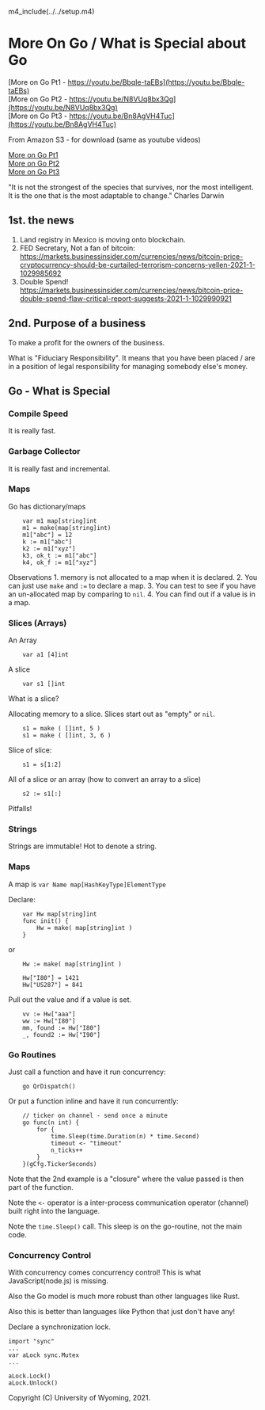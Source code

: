 m4_include(../../setup.m4)

More On Go / What is Special about Go
====================

[More on Go Pt1 - https://youtu.be/BbqIe-taEBs](https://youtu.be/BbqIe-taEBs)<br>
[More on Go Pt2 - https://youtu.be/N8VUq8bx3Qg](https://youtu.be/N8VUq8bx3Qg)<br>
[More on Go Pt3 - https://youtu.be/Bn8AgVH4Tuc](https://youtu.be/Bn8AgVH4Tuc)<br>

From Amazon S3 - for download (same as youtube videos)

[More on Go Pt1](http://uw-s20-2015.s3.amazonaws.com/4010-L03-pt1-more-on-go.mp4)<br>
[More on Go Pt2](http://uw-s20-2015.s3.amazonaws.com/4010-L03-pt2-more-on-go.mp4)<br>
[More on Go Pt3](http://uw-s20-2015.s3.amazonaws.com/4010-L03-pt3-more-on-go.mp4)<br>

"It is not the strongest of the species that survives, nor the most intelligent.
It is the one that is the most adaptable to change."
	Charles Darwin


1st. the news
-----------------

1. Land registry in Mexico is moving onto blockchain.
2. FED Secretary, Not a fan of bitcoin: https://markets.businessinsider.com/currencies/news/bitcoin-price-cryptocurrency-should-be-curtailed-terrorism-concerns-yellen-2021-1-1029985692
3. Double Spend! https://markets.businessinsider.com/currencies/news/bitcoin-price-double-spend-flaw-critical-report-suggests-2021-1-1029990921


2nd. Purpose of a business
-------------------------

To make a profit for the owners of the business.

What is "Fiduciary Responsibility".  It means that you have been placed / are in a
position of legal responsibility for managing somebody else's money.



Go - What is Special
-----------------

### Compile Speed

It is really fast.

### Garbage Collector

It is really fast and incremental.

### Maps

Go has dictionary/maps

```
	var m1 map[string]int
	m1 = make(map[string]int)
	m1["abc"] = 12
	k := m1["abc"]
	k2 := m1["xyz"]
	k3, ok_t := m1["abc"]
	k4, ok_f := m1["xyz"]
```

Observations
	1. memory is not allocated to a map when it is declared.
	2. You can just use `make` and `:=` to declare a map.
	3. You can test to see if you have an un-allocated map by comparing to `nil`.
	4. You can find out if a value is in a map.

### Slices (Arrays)

An Array

```
	var a1 [4]int
```

A slice

```
	var s1 []int
```

What is a slice?

Allocating memory to a slice.  Slices start out as "empty" or `nil`.

```
	s1 = make ( []int, 5 )
	s1 = make ( []int, 3, 6 )
```

Slice of slice:

```
	s1 = s[1:2]
```

All of a slice or an array (how to convert an array to a slice)

```
	s2 := s1[:]
```

Pitfalls!


### Strings

Strings are immutable!  Hot to denote a string.


### Maps

A map is `var Name map[HashKeyType]ElementType`

Declare:

```
	var Hw map[string]int
	func init() {
		Hw = make( map[string]int )
	}	
```

or

```
	Hw := make( map[string]int )
```

```
	Hw["I80"] = 1421
	Hw["US287"] = 841
```

Pull out the value and if a value is set.

```
	vv := Hw["aaa"]
	ww := Hw["I80"]
	mm, found := Hw["I80"]
	_, found2 := Hw["I90"]
```

### Go Routines

Just call a function and have it run concurrency:

```
	go QrDispatch()
```

Or put a function inline and have it run concurrently:

```
	// ticker on channel - send once a minute
	go func(n int) {
		for {
			time.Sleep(time.Duration(n) * time.Second)
			timeout <- "timeout"
			n_ticks++
		}
	}(gCfg.TickerSeconds)

```

Note that the 2nd example is a "closure" where the value passed is then part of the function.

Note the `<-` operator is a inter-process communication operator (channel) built right into the language.

Note the `time.Sleep()` call.  This sleep is on the go-routine, not the main code.

 

### Concurrency Control


With concurrency comes concurrency control!  This is what JavaScript(node.js) is missing.

Also the Go model is much more robust than other languages like Rust.

Also this is better than languages like Python that just don't have any!

Declare a synchronization lock.

```
import "sync"
...
var aLock sync.Mutex
...

aLock.Lock()	
aLock.Unlock()	
```





Copyright (C) University of Wyoming, 2021.

